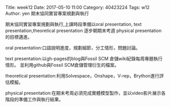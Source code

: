 Title: week12
Date: 2017-05-10 11:00
Category: 40423224
Tags: w12
Author: yen
期末協同實習專案規劃與執行
<!-- PELICAN_END_SUMMARY -->
<p>期末協同實習專案規劃與執行,上課時段準備以oral presentation, text presentation,theoretical presentation 逐步朝期末考週 physical presentation的目標邁進。</p>

<p>oral presentation:口語說明進度，規劃細節，分工情形，問題討論。</p>

<p>text presentation:以gh-pages的blog與Fossil SCM 倉儲wiki紀錄每周專題執行情形。 並利用github與Fossil SCM倉儲管理衍生的檔案。</p>

<p>theoretical presentation:利用Solvespace，Onshape，V-rep，Brython進行評估模擬。</p>

<p>physical presentation:在期末考周必須完成實體模型製作，並以video影片展示各階段的準備工作與執行結果。</p>